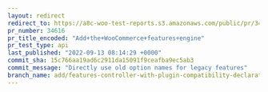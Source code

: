 ```yaml
---
layout: redirect
redirect_to: https://a8c-woo-test-reports.s3.amazonaws.com/public/pr/34616/api/index.html
pr_number: 34616
pr_title_encoded: "Add+the+WooCommerce+features+engine"
pr_test_type: api
last_published: "2022-09-13 08:14:29 +0000"
commit_sha: 15c766aa19ad6c2911da15091f9ceafba9ec5ab3
commit_message: "Directly use old option names for legacy features"
branch_name: add/features-controller-with-plugin-compatibility-declaration
---
```

